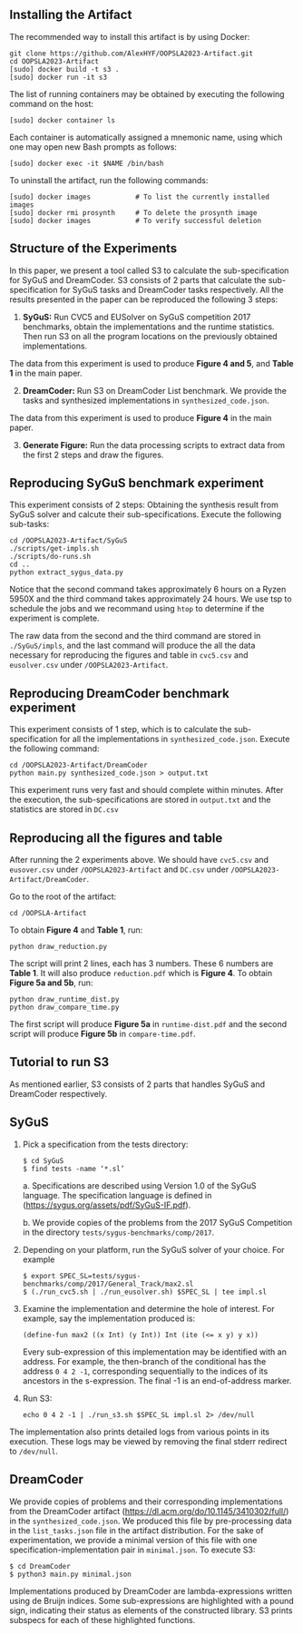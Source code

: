 Installing the Artifact
-----------------------

The recommended way to install this artifact is by using Docker:
```
git clone https://github.com/AlexHYF/OOPSLA2023-Artifact.git
cd OOPSLA2023-Artifact
[sudo] docker build -t s3 .
[sudo] docker run -it s3
```
The list of running containers may be obtained by executing the following command on the host:
```
[sudo] docker container ls
```
Each container is automatically assigned a mnemonic name, using which one may open new Bash prompts as follows:
```
[sudo] docker exec -it $NAME /bin/bash
```

To uninstall the artifact, run the following commands:
```
[sudo] docker images           # To list the currently installed images
[sudo] docker rmi prosynth     # To delete the prosynth image
[sudo] docker images           # To verify successful deletion
```

Structure of the Experiments
----------------------------

In this paper, we present a tool called S3 to calculate the sub-specification for SyGuS and DreamCoder. S3 consists of
2 parts that calculate the sub-specification for SyGuS tasks and DreamCoder tasks respectively. All the results
presented in the paper can be reproduced the following 3 steps:

1. __SyGuS:__ Run CVC5 and EUSolver on SyGuS competition 2017 benchmarks, obtain the implementations and the runtime
  statistics. Then run S3 on all the program locations on the previously obtained implementations.
  
  The data from this experiment is used to produce __Figure 4 and 5__, and __Table 1__ in the main paper.

2. __DreamCoder:__ Run S3 on DreamCoder List benchmark. We provide the tasks and synthesized implementations in
   `synthesized_code.json`.

  The data from this experiment is used to produce __Figure 4__ in the main paper.

3. __Generate Figure:__ Run the data processing scripts to extract data from the first 2 steps and draw the figures.

Reproducing SyGuS benchmark experiment
--------------------------------------

This experiment consists of 2 steps: Obtaining the synthesis result from SyGuS solver and calcute their
sub-specifications. Execute the following sub-tasks:
```
cd /OOPSLA2023-Artifact/SyGuS
./scripts/get-impls.sh
./scripts/do-runs.sh
cd ..
python extract_sygus_data.py
```

Notice that the second command takes approximately 6 hours on a Ryzen 5950X and the third command takes approximately 24
hours. We use tsp to schedule the jobs and we recommand using `htop` to determine if the experiment is complete.

The raw data from the second and the third command are stored in `./SyGuS/impls`, and the last command will produce the
all the data necessary for reproducing the figures and table in `cvc5.csv` and `eusolver.csv` under
`/OOPSLA2023-Artifact`. 


Reproducing DreamCoder benchmark experiment
-------------------------------------------

This experiment consists of 1 step, which is to calculate the sub-specification for all the implementations in
`synthesized_code.json`. Execute the following command:

```
cd /OOPSLA2023-Artifact/DreamCoder
python main.py synthesized_code.json > output.txt
```

This experiment runs very fast and should complete within minutes. After the execution, the sub-specifications are
stored in `output.txt` and the statistics are stored in `DC.csv`


Reproducing all the figures and table
-------------------------------------

After running the 2 experiments above. We should have `cvc5.csv` and `eusover.csv` under `/OOPSLA2023-Artifact` and
`DC.csv` under `/OOPSLA2023-Artifact/DreamCoder`.

Go to the root of the artifact:
```
cd /OOPSLA-Artifact
```
To obtain __Figure 4__ and __Table 1__, run:
```
python draw_reduction.py
```
The script will print 2 lines, each has 3 numbers. These 6 numbers are __Table 1__. It will also produce
`reduction.pdf` which is __Figure 4__.
To obtain __Figure 5a and 5b__, run:
```
python draw_runtime_dist.py
python draw_compare_time.py
```
The first script will produce __Figure 5a__ in `runtime-dist.pdf` and the second script will produce __Figure 5b__ in 
`compare-time.pdf`.
 
Tutorial to run S3
------------------

As mentioned earlier, S3 consists of 2 parts that handles SyGuS and DreamCoder respectively.

SyGuS
-----

1. Pick a specification from the tests directory:

   ```
   $ cd SyGuS
   $ find tests -name ‘*.sl’
   ```

   a. Specifications are described using Version 1.0 of the SyGuS language. The specification
      language is defined in (https://sygus.org/assets/pdf/SyGuS-IF.pdf).

   b. We provide copies of the problems from the 2017 SyGuS Competition in the directory
      `tests/sygus-benchmarks/comp/2017`.

2. Depending on your platform, run the SyGuS solver of your choice. For example

   ```
   $ export SPEC_SL=tests/sygus-benchmarks/comp/2017/General_Track/max2.sl
   $ (./run_cvc5.sh | ./run_eusolver.sh) $SPEC_SL | tee impl.sl
   ```

3. Examine the implementation and determine the hole of interest. For example, say the
   implementation produced is:

   ```
   (define-fun max2 ((x Int) (y Int)) Int (ite (<= x y) y x))
   ```

   Every sub-expression of this implementation may be identified with an address. For example, the
   then-branch of the conditional has the address `0 4 2 -1`, corresponding sequentially to the
   indices of its ancestors in the s-expression. The final -1 is an end-of-address marker.

4. Run S3:

   ```
   echo 0 4 2 -1 | ./run_s3.sh $SPEC_SL impl.sl 2> /dev/null
   ```

  The implementation also prints detailed logs from various points in its execution. These logs may
  be viewed by removing the final stderr redirect to `/dev/null`.

DreamCoder
----------

We provide copies of problems and their corresponding implementations from the DreamCoder artifact
(https://dl.acm.org/do/10.1145/3410302/full/) in the `synthesized_code.json`. We produced this file
by pre-processing data in the `list_tasks.json` file in the artifact distribution. For the sake of
experimentation, we provide a minimal version of this file with one specification-implementation
pair in `minimal.json`. To execute S3:

```
$ cd DreamCoder
$ python3 main.py minimal.json
```

Implementations produced by DreamCoder are lambda-expressions written using de Bruijn indices. Some
sub-expressions are highlighted with a pound sign, indicating their status as elements of the
constructed library. S3 prints subspecs for each of these highlighted functions.
